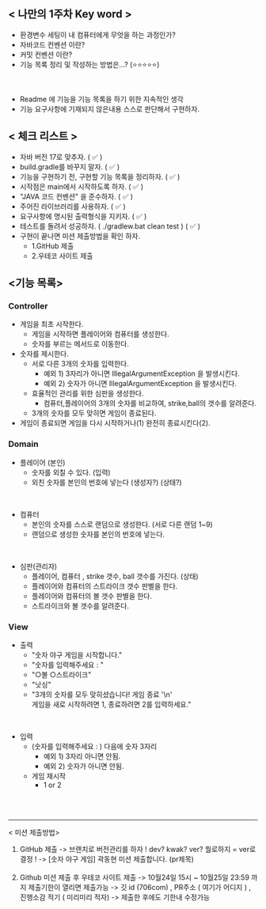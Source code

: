 ## < 나만의 1주차 Key word >
- 환경변수 세팅이 내 컴퓨터에게 무엇을 하는 과정인가?
- 자바코드 컨벤션 이란?
- 커밋 컨벤션 이란?
- 기능 목록 정리 및 작성하는 방법은...? (⭐⭐⭐⭐⭐)


<br>

- Readme 에 기능을 기능 목록을 하기 위한 지속적인 생각
- 기능 요구사항에 기재되지 않은내용 스스로 판단해서 구현하자.

   
## < 체크 리스트 >

- 자바 버전 17로 맞추자. ( ✅ )
- build.gradle를 바꾸지 말자. ( ✅ )
- 기능을 구현하기 전, 구현할 기능 목록을 정리하자. ( ✅ )
- 시작점은 main에서 시작하도록 하자. ( ✅ )
- "JAVA 코드 컨벤션" 을 준수하자. ( ✅ )
- 주어진 라이브러리를 사용하자. ( ✅ )
- 요구사항에 명시된 출력형식을 지키자. ( ✅ )
- 테스트를 돌려서 성공하자. ( ./gradlew.bat clean test ) ( ✅ )
- 구현이 끝나면 미션 제출방법을 확인 하자.
  - 1.GitHub 제출
  - 2.우테코 사이트 제출 


## <기능 목록>

### Controller 
- 게임을 최초 시작한다.
  - 게임을 시작하면 플레이어와 컴퓨터를 생성한다.
  - 숫자를 부르는 메서드로 이동한다.
- 숫자를 제시한다.
  - 서로 다른 3개의 숫자를 입력한다.
    - 예외 1) 3자리가 아니면 IllegalArgumentException 을 발생시킨다.
    - 예외 2) 숫자가 아니면 IllegalArgumentException 을 발생시킨다.
  - 효율적인 관리를 위한 심판을 생성한다.
    - 컴퓨터,플레이어의 3개의 숫자를 비교하여, strike,ball의 갯수를 알려준다.
  - 3개의 숫자를 모두 맞히면 게임이 종료된다.
- 게임이 종료되면 게임을 다시 시작하거나(1) 완전히 종료시킨다(2).

### Domain
- 플레이어 (본인)
    - 숫자를 외칠 수 있다. (입력) 
    - 외친 숫자를 본인의 번호에 넣는다 (생성자?) (상태?)

<br>

- 컴퓨터 
  - 본인의 숫자를 스스로 랜덤으로 생성한다. (서로 다른 랜덤 1~9) 
  - 랜덤으로 생성한 숫자를 본인의 번호에 넣는다. 

<br>

- 심판(관리자)
  - 플레이어, 컴퓨터 , strike 갯수, ball 갯수를 가진다. (상태)
  - 플레이어와 컴퓨터의 스트라이크 갯수 판별을 한다. 
  - 플레이어와 컴퓨터의 볼 갯수 판별을 한다. 
  - 스트라이크와 볼 갯수를 알려준다. 

### View
- 출력
  - "숫자 야구 게임을 시작합니다."
  - "숫자를 입력해주세요 : "
  - "○볼 ○스트라이크"
  - "낫싱"
  - "3개의 숫자를 모두 맞히셨습니다! 게임 종료 '\n' <br>게임을 새로 시작하려면 1, 종료하려면 2를 입력하세요."

<br>

- 입력
  - (숫자를 입력해주세요 : ) 다음에 숫자 3자리
    - 예외 1) 3자리 아니면 안됨.
    - 예외 2) 숫자가 아니면 안됨.
  - 게임 재시작
    - 1 or 2



<br><br>

--- 

< 미션 제출방법>
1. GitHub 제출
   -> 브랜치로 버전관리를 하자 ! dev? kwak? ver? 뭘로하지 =  ver로 결정 !
   -> [숫자 야구 게임] 곽동현 미션 제출합니다. (pr제목)  
   <br>
2. Github 미션 제출 후 우테코 사이트 제출
   -> 10월24일 15시 ~ 10월25일 23:59 까지 제출기한이 열리면 제출가능
   -> 깃 id (706com) , PR주소 ( 여기가 어디지 ) , 진행소감 적기 ( 미리미리 적자)
   -> 제출한 후에도 기한내 수정가능

